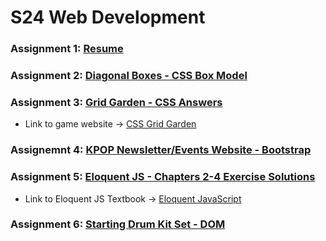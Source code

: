 # S24 Web Development
### Assignment 1: [Resume](https://gabrie5a.github.io/S24_WebDev/Homework1/index.html)
### Assignment 2: [Diagonal Boxes - CSS Box Model](https://gabrie5a.github.io/S24_WebDev/Homework2/index.html)
### Assignment 3: [Grid Garden - CSS Answers](https://github.com/Gabrie5a/Gabrie5a.github.io/blob/main/S24_WebDev/Homework3/Grid_Garden.txt)
* Link to game website -> [CSS Grid Garden](https://cssgridgarden.com)
### Assignemnt 4: [KPOP Newsletter/Events Website - Bootstrap](https://gabrie5a.github.io/S24_WebDev/Homework4/index.html)
### Assignment 5: [Eloquent JS - Chapters 2-4 Exercise Solutions](https://github.com/Gabrie5a/Gabrie5a.github.io/blob/main/S24_WebDev/Homework5/chapter2.js)
* Link to Eloquent JS Textbook -> [Eloquent JavaScript](https://eloquentjavascript.net)
### Assignment 6: [Starting Drum Kit Set - DOM](https://gabrie5a.github.io/S24_WebDev/Homework6/index.html)

